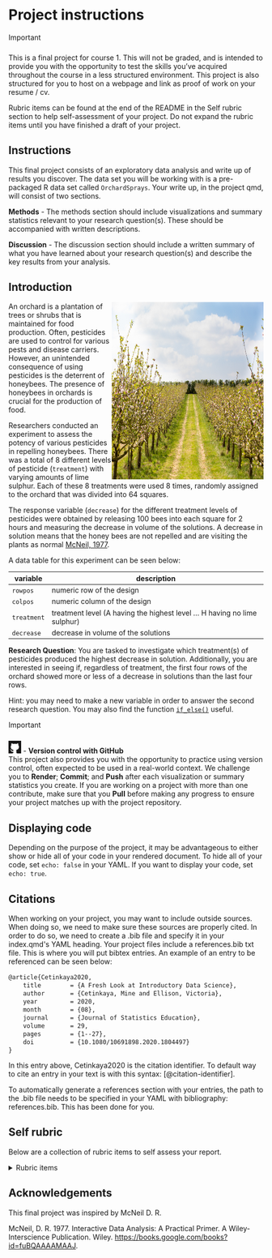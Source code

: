 # Project instructions


> [!IMPORTANT]
>
> ### 
>
> This is a final project for course 1. This will not be graded, and is
> intended to provide you with the opportunity to test the skills you’ve
> acquired throughout the course in a less structured environment.
> This project is also structured for you to host on a webpage and link as proof of work on your resume / cv. 
>
> Rubric items can be found at the end of the README in the Self rubric section to help self-assessment of your project. Do not expand the rubric items until you have finished a draft of your project. 


## Instructions

This final project consists of an exploratory data analysis and write up
of results you discover. The data set you will be working with is a pre-packaged R data set
called `OrchardSprays`. Your write up, in the project qmd, will consist of two sections.

**Methods** - The methods section should include visualizations and
summary statistics relevant to your research question(s). These should
be accompanied with written descriptions.

**Discussion** - The discussion section should include a written summary of
what you have learned about your research question(s) and describe the key results from your analysis.

## Introduction

<img align="right" src="images/orchard.jpg" width="300" height="350" /> 

An orchard is a plantation of trees or shrubs that is maintained for
food production. Often, pesticides are used to control for various pests
and disease carriers. However, an unintended consequence of using
pesticides is the deterrent of honeybees. The presence of honeybees in
orchards is crucial for the production of food.

Researchers conducted an experiment to assess the potency of various
pesticides in repelling honeybees. There was a total of 8 different
levels of pesticide (`treatment`) with varying amounts of lime sulphur.
Each of these 8 treatments were used 8 times, randomly assigned to the
orchard that was divided into 64 squares.

The response variable (`decrease`) for the different treatment levels of
pesticides were obtained by releasing 100 bees into each square for 2
hours and measuring the decrease in volume of the solutions. A decrease
in solution means that the honey bees are not repelled and are visiting
the plants as normal [McNeil, 1977](https://stat.ethz.ch/R-manual/R-devel/library/datasets/html/OrchardSprays.html).

A data table for this experiment can be seen below:

| variable    | description                                                             |
|-------------|-------------------------------------------------------------------------|
| `rowpos`    | numeric row of the design                                               |
| `colpos`    | numeric column of the design                                            |
| `treatment` | treatment level (A having the highest level … H having no lime sulphur) |
| `decrease`  | decrease in volume of the solutions                                     |

**Research Question**: You are tasked to investigate which treatment(s)
of pesticides produced the highest decrease in solution. Additionally,
you are interested in seeing if, regardless of treatment, the first four
rows of the orchard showed more or less of a decrease in solutions than
the last four rows.

Hint: you may need to make a new variable in order to answer the second
research question. You may also find the function
[`if_else()`](https://dplyr.tidyverse.org/reference/if_else.html)
useful.

> [!IMPORTANT]
>
> ### 
>
> <img src="images/github.png" data-fig-align="left" width="25"
> height="25" /> - **Version control with GitHub** <br> This project
> also provides you with the opportunity to practice using version
> control, often expected to be used in a real-world context. We
> challenge you to **Render**; **Commit**; and **Push** after each
> visualization or summary statistics you create. If you are working on
> a project with more than one contribute, make sure that you **Pull**
> before making any progress to ensure your project matches up with the
> project repository.

## Displaying code

Depending on the purpose of the project, it may be advantageous to either show or hide all of your code in your rendered document. To hide all of your code, set `echo: false` in your YAML. If you want to display your code, set `echo: true`.   
 
 
## Citations 

When working on your project, you may want to include outside sources. When doing so, we need to make sure these sources are properly cited. In order to do so, we need to create a .bib file and specify it in your index.qmd's YAML heading. Your project files include a references.bib txt file. This is where you will put bibtex entries. An example of an entry to be referenced can be seen below: 

```
@article{Cetinkaya2020,
	title        = {A Fresh Look at Introductory Data Science},
	author       = {Cetinkaya, Mine and Ellison, Victoria},
	year         = 2020,
	month        = {08},
	journal      = {Journal of Statistics Education},
	volume       = 29,
	pages        = {1--27},
	doi          = {10.1080/10691898.2020.1804497}
}
```
In this entry above, Cetinkaya2020 is the citation identifier. To default way to cite an entry in your text is with this syntax: [@citation-identifier].

To automatically generate a references section with your entries, the path to the .bib file needs to be specified in your YAML with bibliography: references.bib. This has been done for you. 

## Self rubric

Below are a collection of rubric items to self assess your report.


<details>
  <summary>Rubric items</summary>
 - Report should include 1-2 visualizations with accompanying summary
   statistics per research question.

 - All visualizations should be appropriately labeled, including having
   a title and customized axes.

 - Only plots and summary statistics that are relevant to the research
   question(s) should be created.

 - Should come to the conclusion that the more potent the pesticide,
   the less decrease in volume of solution.

 - Should come to the conclusion that regardless of treatment, the mean
   decrease is volume of solution is roughly 10 more for the top 4 rows
   than the bottom 4 rows.

</details>

## Acknowledgements

This final project was inspired by McNeil D. R. 

McNeil, D. R. 1977. Interactive Data Analysis: A Practical Primer. A Wiley-Interscience Publication. Wiley. https://books.google.com/books?id=fuBQAAAAMAAJ.
